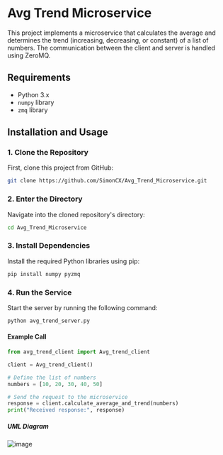 # Avg Trend Microservice

This project implements a microservice that calculates the average and determines the trend (increasing, decreasing, or constant) of a list of numbers. The communication between the client and server is handled using ZeroMQ.

## Requirements

- Python 3.x
- `numpy` library
- `zmq` library

## Installation and Usage

### 1. Clone the Repository

First, clone this project from GitHub:

```bash
git clone https://github.com/SimonCX/Avg_Trend_Microservice.git
```
### 2. Enter the Directory
Navigate into the cloned repository's directory:

```bash
cd Avg_Trend_Microservice
```
### 3. Install Dependencies
Install the required Python libraries using pip:

```bash
pip install numpy pyzmq
```
### 4. Run the Service
Start the server by running the following command:

```bash
python avg_trend_server.py
```

#### Example Call

```python
from avg_trend_client import Avg_trend_client

client = Avg_trend_client()

# Define the list of numbers
numbers = [10, 20, 30, 40, 50]

# Send the request to the microservice
response = client.calculate_average_and_trend(numbers)
print("Received response:", response)
```

##### UML Diagram
![image](https://github.com/user-attachments/assets/615a064b-e7c3-4274-94aa-94a4847afaff)
